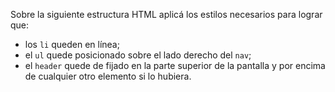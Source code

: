 Sobre la siguiente estructura HTML aplicá los estilos necesarios para lograr que:

* los `li` queden en línea;
* el `ul` quede posicionado sobre el lado derecho del `nav`;
* el `header` quede de fijado en la parte superior de la pantalla y por encima de cualquier otro elemento si lo hubiera.

